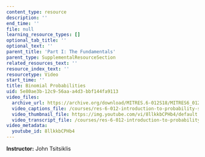 ```yaml
---
content_type: resource
description: ''
end_time: ''
file: null
learning_resource_types: []
optional_tab_title: ''
optional_text: ''
parent_title: 'Part I: The Fundamentals'
parent_type: SupplementalResourceSection
related_resources_text: ''
resource_index_text: ''
resourcetype: Video
start_time: ''
title: Binomial Probabilities
uid: 5e80ae3b-12c9-56aa-a4d3-bbf144fa9113
video_files:
  archive_url: https://archive.org/download/MITRES.6-012S18/MITRES6_012S18_L04-05_300k.mp4
  video_captions_file: /courses/res-6-012-introduction-to-probability-spring-2018/a5685031e21250a99ac721d6db70f8bf_8llkkbCPHb4.vtt
  video_thumbnail_file: https://img.youtube.com/vi/8llkkbCPHb4/default.jpg
  video_transcript_file: /courses/res-6-012-introduction-to-probability-spring-2018/fac61fef796d76aee1c99bd5622001e8_8llkkbCPHb4.pdf
video_metadata:
  youtube_id: 8llkkbCPHb4
---
```


**Instructor:** John Tsitsiklis